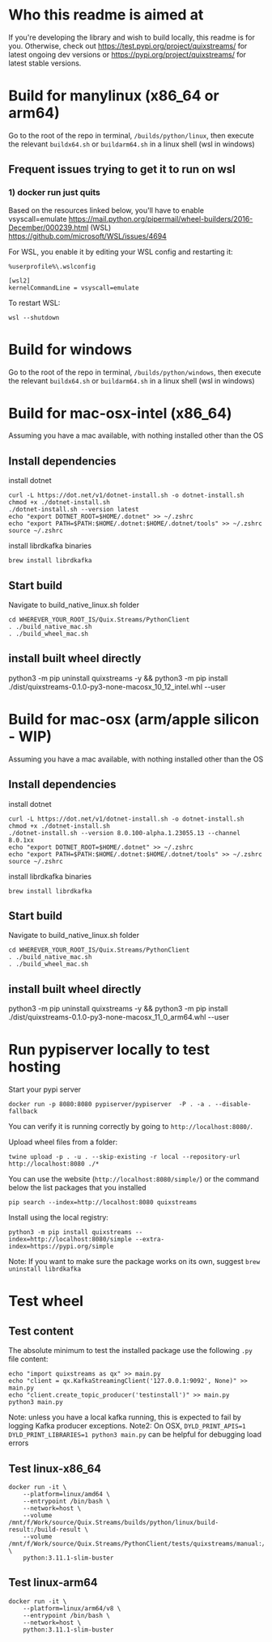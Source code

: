 # Who this readme is aimed at
If you're developing the library and wish to build locally, this readme is for you. Otherwise, check out 
https://test.pypi.org/project/quixstreams/ for latest ongoing dev versions or https://pypi.org/project/quixstreams/ for latest stable versions.

# Build for manylinux (x86_64 or arm64)
Go to the root of the repo in terminal, `/builds/python/linux`, then execute the relevant `buildx64.sh` or `buildarm64.sh` in a linux shell (wsl in windows)

## Frequent issues trying to get it to run on wsl

### 1) docker run just quits
Based on the resources linked below, you'll have to enable vsyscall=emulate
https://mail.python.org/pipermail/wheel-builders/2016-December/000239.html
(WSL) https://github.com/microsoft/WSL/issues/4694

For WSL, you enable it by editing your WSL config and restarting it:
```
%userprofile%\.wslconfig

[wsl2]
kernelCommandLine = vsyscall=emulate
```

To restart WSL:
```
wsl --shutdown
```

# Build for windows
Go to the root of the repo in terminal, `/builds/python/windows`, then execute the relevant `buildx64.sh` or `buildarm64.sh` in a linux shell (wsl in windows)

# Build for mac-osx-intel (x86_64)
Assuming you have a mac available, with nothing installed other than the OS

## Install dependencies
install dotnet
```
curl -L https://dot.net/v1/dotnet-install.sh -o dotnet-install.sh
chmod +x ./dotnet-install.sh
./dotnet-install.sh --version latest
echo "export DOTNET_ROOT=$HOME/.dotnet" >> ~/.zshrc
echo "export PATH=$PATH:$HOME/.dotnet:$HOME/.dotnet/tools" >> ~/.zshrc
source ~/.zshrc
```

install librdkafka binaries
```
brew install librdkafka
```

## Start build
Navigate to build_native_linux.sh folder 
```
cd WHEREVER_YOUR_ROOT_IS/Quix.Streams/PythonClient
. ./build_native_mac.sh
. ./build_wheel_mac.sh
```

## install built wheel directly
python3 -m pip uninstall quixstreams -y && python3 -m pip install ./dist/quixstreams-0.1.0-py3-none-macosx_10_12_intel.whl --user

# Build for mac-osx (arm/apple silicon - WIP)
Assuming you have a mac available, with nothing installed other than the OS

## Install dependencies
install dotnet
```
curl -L https://dot.net/v1/dotnet-install.sh -o dotnet-install.sh
chmod +x ./dotnet-install.sh
./dotnet-install.sh --version 8.0.100-alpha.1.23055.13 --channel 8.0.1xx
echo "export DOTNET_ROOT=$HOME/.dotnet" >> ~/.zshrc
echo "export PATH=$PATH:$HOME/.dotnet:$HOME/.dotnet/tools" >> ~/.zshrc
source ~/.zshrc
```

install librdkafka binaries
```
brew install librdkafka
```

## Start build
Navigate to build_native_linux.sh folder 
```
cd WHEREVER_YOUR_ROOT_IS/Quix.Streams/PythonClient
. ./build_native_mac.sh
. ./build_wheel_mac.sh

```

## install built wheel directly
python3 -m pip uninstall quixstreams -y && python3 -m pip install ./dist/quixstreams-0.1.0-py3-none-macosx_11_0_arm64.whl --user

# Run pypiserver locally to test hosting

Start your pypi server
```
docker run -p 8080:8080 pypiserver/pypiserver  -P . -a . --disable-fallback
```

You can verify it is running correctly by going to `http://localhost:8080/`.

Upload wheel files from a folder:
```
twine upload -p . -u . --skip-existing -r local --repository-url http://localhost:8080 ./*
```

You can use the website (`http://localhost:8080/simple/`) or the command below the list packages that you installed
```
pip search --index=http://localhost:8080 quixstreams
```

Install using the local registry:
```
python3 -m pip install quixstreams --index=http://localhost:8080/simple --extra-index=https://pypi.org/simple
```
Note: If you want to make sure the package works on its own, suggest `brew uninstall librdkafka`

# Test wheel

## Test content
The absolute minimum to test the installed package use the following `.py` file content:
```
echo "import quixstreams as qx" >> main.py
echo "client = qx.KafkaStreamingClient('127.0.0.1:9092', None)" >> main.py
echo "client.create_topic_producer('testinstall')" >> main.py
python3 main.py
```
Note: unless you have a local kafka running, this is expected to fail by logging Kafka producer exceptions.
Note2: On OSX, `DYLD_PRINT_APIS=1 DYLD_PRINT_LIBRARIES=1 python3 main.py` can be helpful for debugging load errors

## Test linux-x86_64
```
docker run -it \
    --platform=linux/amd64 \
    --entrypoint /bin/bash \
    --network=host \
    --volume /mnt/f/Work/source/Quix.Streams/builds/python/linux/build-result:/build-result \
    --volume /mnt/f/Work/source/Quix.Streams/PythonClient/tests/quixstreams/manual:/manual \
    python:3.11.1-slim-buster
```

## Test linux-arm64
```
docker run -it \
    --platform=linux/arm64/v8 \
    --entrypoint /bin/bash \
    --network=host \
    python:3.11.1-slim-buster
```